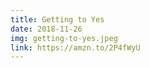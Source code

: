 ```yaml
---
title: Getting to Yes
date: 2018-11-26
img: getting-to-yes.jpeg
link: https://amzn.to/2P4fWyU
---
```

